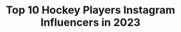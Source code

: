 ---
title: Top 10 Hockey Players Instagram Influencers in 2023
description: >-
  Find top hockey players Instagram influencers in 2023. Most popular hashtags: #hockey #girldad #readyforsport.
platform: Instagram
hits: 130
text_top: Identify the best Instagram profiles on inBeat.
text_bottom: Our search engine aggregates 130 Instagram influencers like this for you to connect with.
profiles:
  - username: "julijankunas"
    fullname: >-
      JULIJANKU
    bio: >-
      Julieta - Hockey player 🇦🇷 Team @adidasar
    location: "Argentina"
    followers: 219450
    engagement: 1366
    commentsToLikes: 0.364915
    id: ck0w2csxpnpkk0i19hidga804
    verified: true
    hashtags: "#readyforsport, #creadoconadidas, #nomasestigma, #todaspodemos"
  - username: "thehollandnative"
    fullname: >-
      Luke Witkowski
    bio: >-
      Hockey Player. WMU Alum. I like Clam Chowder. @carhartt @revantoptics Twitter: @thehollandnativ
    location: "United States"
    followers: 23639
    engagement: 994
    commentsToLikes: 0.021374
    id: ck15tq17cjbxq0i19ra0vpgdj
    verified: true
    hashtags: "#redfish, #fishpics, #snook, #spanishmackerel"
  - username: "sofiramallo08"
    fullname: >-
      •Sofi Ramallo•
    bio: >-
      • @marea.oficial 👙• #TeamJDH🏑 • @jdhargentina • Hockey player~ 🇦🇷🐯/ Univeristario♥️ YOG 2018🥇
    location: "Argentina"
    followers: 6951
    engagement: 2386
    commentsToLikes: 0.027828
    id: ckap57mk5ajby0i78jqa7qcs7
    verified: false
    hashtags: "#challengejdh, #quedatencasa"
  - username: "tronn7"
    fullname: >-
      Ty Ronning
    bio: >-
      Hockey Player 🧘🏼‍♂️
    location: "Canada"
    followers: 11324
    engagement: 1242
    commentsToLikes: 0.024179
    id: ckap8bx15npty0i78agluzvs3
    verified: true
    hashtags: "#toothfairy, #2020, #happynewyear, #amplifyblackvoices"
  - username: "mcwaterdoctor"
    fullname: >-
      Veli-Matti Savinainen
    bio: >-
      Professional hockey player ✖️ KHL
    location: "Finland"
    followers: 18599
    engagement: 1804
    commentsToLikes: 0.018307
    id: ck1373icq9l600i19aws4u6dy
    verified: false
    hashtags: "#tallinn, #champs, #staysafe, #tb"
  - username: "byakov91"
    fullname: >-
      Дмитрий Бяков
    bio: >-
      📍 ACCREDITED HOCKEY AGENT KHL 📍 Mobile app Creator «Hockey Skills™️» ​ 📍 The First mobile app for the training of Hockey Players 𝐢𝐧𝐟𝐨@𝐡𝐨𝐜𝐤𝐞𝐲-𝐬𝐤𝐢𝐥𝐥𝐬.𝐫𝐮
    location: "Russia"
    followers: 6160
    engagement: 1531
    commentsToLikes: 0.018990
    id: ck5bu7x03hbc20i11q2axrfv1
    verified: false
    hashtags: "#hockey, #covid, #russia, #khl"
  - username: "codylampl32"
    fullname: >-
      Cody Lampl
    bio: >-
      Professional Hockey Player @adlermannheim_official / Co-Owner @mtnhighhockey / Ketchum, ID 🇺🇸 🇩🇪
    location: "Germany"
    followers: 9384
    engagement: 1564
    commentsToLikes: 0.013696
    id: ck5zsjr72ymkr0i14r7jtxetm
    verified: true
    hashtags: "#switzerland, #tattoosleeve, #beard, #adlermannheim"
  - username: "craig.cunningham14"
    fullname: >-
      Craig Cunningham
    bio: >-
      Former professional hockey player. Current employee of https://44visionhockey.com. 🦿🦿.
    location: "United States"
    followers: 8666
    engagement: 1434
    commentsToLikes: 0.015095
    id: ck5cexvp2lxp30i11tfhmf874
    verified: true
    hashtags: "#heavyboots, #twinning"
  - username: "manpreetsingh07"
    fullname: >-
      Manpreet Singh
    bio: >-
      ➖Indian National Hockey Player 👻: manpreetsngh07 Sponsored 🔹@adidas 🔹@gribbidcom ➖@redbullindia Athlete ➖@scorrdhockey Ambassador
    location: "India"
    followers: 26684
    engagement: 1140
    commentsToLikes: 0.009663
    id: ck15uxea6oyjq0i19sw6uyxq3
    verified: true
    hashtags: "#adidas, #givesyouwings, #indiakagame, #createdwithadidas"
  - username: "eugetrinchinetti"
    fullname: >-
      |Eugenia María Trinchinetti|
    bio: >-
      .📍Buenos Aires. . Hockey Player. . Nike Athlete. . |🇸🇱|🇦🇷| . [ @six__lights ] #braboteam
    location: ""
    followers: 63268
    engagement: 1062
    commentsToLikes: 0.008675
    id: ck5hlpnj9kmbl0i11ikmije14
    verified: false
    hashtags: "#youcantstopus, #niveaaguamicelar, #enunsolopaso, #playfortheworld"
---